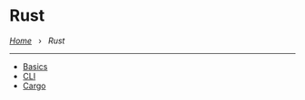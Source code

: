 # Rust

*[Home](../README.md)* &nbsp; › &nbsp;
*Rust*

---

- [Basics](./basics.md)
- [CLI](./cli.md)
- [Cargo](./cargo.md)
